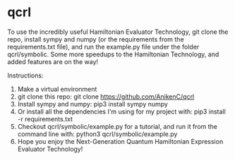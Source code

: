 # qcrl

To use the incredibly useful Hamiltonian Evaluator Technology, git clone the repo, install sympy and numpy (or the requirements from the requirements.txt file), and run the example.py file under the folder qcrl/symbolic. Some more speedups to the Hamiltonian Technology, and added features are on the way!

Instructions:
1. Make a virtual environment
2. git clone this repo: git clone https://github.com/AnikenC/qcrl
3. Install sympy and numpy: pip3 install sympy numpy
4. Or install all the dependencies I'm using for my project with: pip3 install -r requirements.txt
5. Checkout qcrl/symbolic/example.py for a tutorial, and run it from the command line with: python3 qcrl/symbolic/example.py
6. Hope you enjoy the Next-Generation Quantum Hamiltonian Expression Evaluator Technology!
